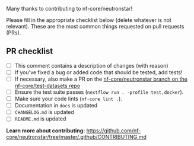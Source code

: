 Many thanks to contributing to nf-core/neutronstar!

Please fill in the appropriate checklist below (delete whatever is not relevant). These are the most common things requested on pull requests (PRs).

## PR checklist
 - [ ] This comment contains a description of changes (with reason)
 - [ ] If you've fixed a bug or added code that should be tested, add tests!
 - [ ] If necessary, also make a PR on the [nf-core/neutronstar branch on the nf-core/test-datasets repo]( https://github.com/nf-core/test-datasets/pull/new/nf-core/neutronstar)
 - [ ] Ensure the test suite passes (`nextflow run . -profile test,docker`).
 - [ ] Make sure your code lints (`nf-core lint .`).
 - [ ] Documentation in `docs` is updated
 - [ ] `CHANGELOG.md` is updated
 - [ ] `README.md` is updated

**Learn more about contributing:** https://github.com/nf-core/neutronstar/tree/master/.github/CONTRIBUTING.md
